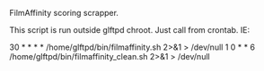 
FilmAffinity scoring scrapper. 

This script is run outside glftpd chroot. 
Just call from crontab. IE:

30 * * * *       /home/glftpd/bin/filmaffinity.sh 2>&1 > /dev/null
1 0 * * 6       /home/glftpd/bin/filmaffinity_clean.sh 2>&1 > /dev/null

